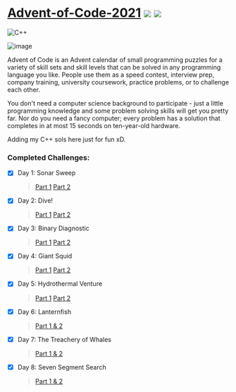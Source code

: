 #  [Advent-of-Code-2021](https://adventofcode.com/) ![](https://img.shields.io/badge/days%20completed-8-red) ![](https://img.shields.io/badge/stars%20⭐-16-yellow)
![C++](https://img.shields.io/badge/c++-%2300599C.svg?style=for-the-badge&logo=c%2B%2B&logoColor=white)

![image](https://user-images.githubusercontent.com/55499929/146315763-b4282c42-4024-408a-bb05-f2d86c4b3563.png)

Advent of Code is an Advent calendar of small programming puzzles for a variety of skill sets and skill levels that can be solved in any programming language you like. People use them as a speed contest, interview prep, company training, university coursework, practice problems, or to challenge each other.

You don't need a computer science background to participate - just a little programming knowledge and some problem solving skills will get you pretty far. Nor do you need a fancy computer; every problem has a solution that completes in at most 15 seconds on ten-year-old hardware.

Adding my C++ sols here just for fun xD.

### Completed Challenges:
- [x] Day 1: Sonar Sweep 
  > [Part 1](https://adventofcode.com/2021/day/1#:~:text=%2D%2D%2D%20Day%201%3A%20Sonar%20Sweep%20%2D%2D%2D)
  > [Part 2](https://adventofcode.com/2021/day/1#:~:text=.-,%2D%2D%2D%20Part%20Two%20%2D%2D%2D,-Considering%20every%20single)
- [x] Day 2: Dive! 
  > [Part 1](https://adventofcode.com/2021/day/2#:~:text=%2D%2D%2D%20Day%202%3A%20Dive!%20%2D%2D%2D) 
  > [Part 2](https://adventofcode.com/2021/day/2#:~:text=.-,%2D%2D%2D%20Part%20Two%20%2D%2D%2D,-Based%20on%20your)
- [x] Day 3: Binary Diagnostic 
  > [Part 1](https://adventofcode.com/2021/day/3#:~:text=%2D%2D%2D%20Day%203%3A%20Binary%20Diagnostic%20%2D%2D%2D) 
  > [Part 2](https://adventofcode.com/2021/day/3#:~:text=.-,%2D%2D%2D%20Part%20Two%20%2D%2D%2D,-Next%2C%20you%20should)
- [x] Day 4: Giant Squid 
  > [Part 1](https://adventofcode.com/2021/day/4#:~:text=%2D%2D%2D%20Day%204%3A%20Giant%20Squid%20%2D%2D%2D) 
  > [Part 2](https://adventofcode.com/2021/day/4#:~:text=.-,%2D%2D%2D%20Part%20Two%20%2D%2D%2D,-On%20the%20other)
- [x] Day 5: Hydrothermal Venture 
  > [Part 1](https://adventofcode.com/2021/day/5#:~:text=Hydrothermal%20Venture) 
  > [Part 2](https://adventofcode.com/2021/day/5#:~:text=%2D%2D%2D-,Part%20Two,-%2D%2D%2D)
- [x] Day 6: Lanternfish 
  > [Part 1 & 2](https://adventofcode.com/2021/day/6)
- [x] Day 7: The Treachery of Whales 
  > [Part 1 & 2](https://adventofcode.com/2021/day/7)
- [x] Day 8: Seven Segment Search
  > [Part 1 & 2](https://adventofcode.com/2021/day/8)


